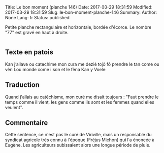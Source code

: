 Title: Le bon moment (planche 146)
Date: 2017-03-29 18:31:59
Modified: 2017-03-29 18:31:59
Slug: le-bon-moment-planche-146
Summary: 
Author: None
Lang: fr
Status: published

Petite planche rectangulaire et horizontale, bordée d'écorce. Le nombre "77" est gravé en haut à droite.

<figure class="image-block" style="float: center;">
  <img alt="" src="{static}/images/planche_146.png">
  <figcaption style="max-width: 666px"></figcaption>
</figure>

## Texte en patois
Kan j’allave ou catechime mon cura me dezié tojô fô prendre le tan come ou vèn Lou monde come i son et le fèna Kan y Voele

## Traduction
Quand j'allais au catéchisme, mon curé me disait toujours : "Faut prendre le temps comme il vient, les gens comme ils sont et les femmes quand elles veulent".

## Commentaire
Cette sentence, ce n'est pas le curé de Viriville, mais un responsable du syndicat agricole très connu à l'époque (Fréjus Michon) qui l'a énoncée à Eugène. Les agriculteurs subissaient alors une longue période de pluie.
